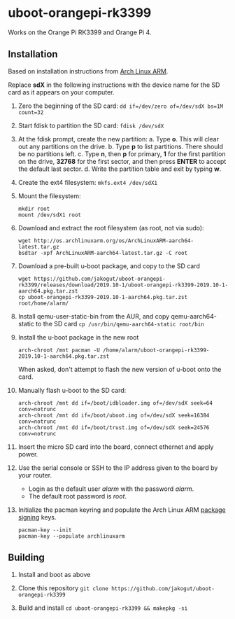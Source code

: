 # uboot-orangepi-rk3399

Works on the Orange Pi RK3399 and Orange Pi 4.

## Installation
Based on installation instructions from [Arch Linux ARM](https://archlinuxarm.org/).

Replace **sdX** in the following instructions with the device name for the SD card as it appears on your computer.

1. Zero the beginning of the SD card:
`dd if=/dev/zero of=/dev/sdX bs=1M count=32`

2. Start fdisk to partition the SD card:
`fdisk /dev/sdX`

3. At the fdisk prompt, create the new partition:
	a. Type **o**. This will clear out any partitions on the drive.
	b. Type **p** to list partitions. There should be no partitions left.
	c. Type **n**, then **p** for primary, **1** for the first partition on the drive, **32768** for the first sector, and then press **ENTER** to accept the default last sector.
	d. Write the partition table and exit by typing **w**.
	
4. Create the ext4 filesystem:
`mkfs.ext4 /dev/sdX1`

5. Mount the filesystem:
	```
	mkdir root
	mount /dev/sdX1 root
	```

6. Download and extract the root filesystem (as root, not via sudo):
	```
	wget http://os.archlinuxarm.org/os/ArchLinuxARM-aarch64-latest.tar.gz
	bsdtar -xpf ArchLinuxARM-aarch64-latest.tar.gz -C root
	```

7. Download a pre-built u-boot package, and copy to the SD card
	```
	wget https://github.com/jakogut/uboot-orangepi-rk3399/releases/download/2019.10-1/uboot-orangepi-rk3399-2019.10-1-aarch64.pkg.tar.zst
	cp uboot-orangepi-rk3399-2019.10-1-aarch64.pkg.tar.zst root/home/alarm/
	```

8. Install qemu-user-static-bin from the AUR, and copy qemu-aarch64-static to the SD card
`cp /usr/bin/qemu-aarch64-static root/bin`

9. Install the u-boot package in the new root
	```
	arch-chroot /mnt pacman -U /home/alarm/uboot-orangepi-rk3399-2019.10-1-aarch64.pkg.tar.zst
	```
	When asked, don't attempt to flash the new version of u-boot onto the card.

10. Manually flash u-boot to the SD card:
	```
	arch-chroot /mnt dd if=/boot/idbloader.img of=/dev/sdX seek=64 conv=notrunc
	arch-chroot /mnt dd if=/boot/uboot.img of=/dev/sdX seek=16384 conv=notrunc
	arch-chroot /mnt dd if=/boot/trust.img of=/dev/sdX seek=24576 conv=notrunc
	```

11. Insert the micro SD card into the board, connect ethernet and apply power.

12. Use the serial console or SSH to the IP address given to the board by your router.
	* Login as the default user *alarm* with the password *alarm*.
	* The default root password is *root*.

13. Initialize the pacman keyring and populate the Arch Linux ARM [package signing](https://archlinuxarm.org/about/package-signing) keys.
	```
	pacman-key --init
	pacman-key --populate archlinuxarm
	```

## Building
1. Install and boot as above

2. Clone this repository
`git clone https://github.com/jakogut/uboot-orangepi-rk3399`

3. Build and install
`cd uboot-orangepi-rk3399 && makepkg -si`

